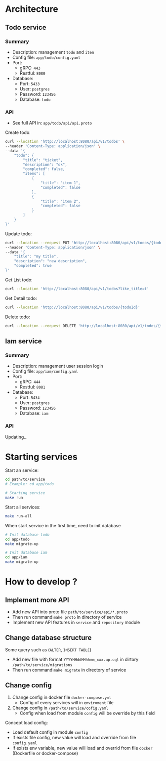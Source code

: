 # Architecture

## Todo service

### Summary
- Description: management `todo` and `item`
- Config file: `app/todo/config.yaml`
- Port:
  - gRPC: `443`
  - Restful: `8080`
- Database:
  - Port: `5433`
  - User: `postgres`
  - Password: `123456`
  - Database: `todo`

### API
- See full API in: `app/todo/api/api.proto`

Create todo:
```bash
curl --location 'http://localhost:8080/api/v1/todos' \
--header 'Content-Type: application/json' \
--data '{
    "todo": {
        "title": "ticket",
        "description": "ok",
        "completed": false,
        "items": [
            {
                "title": "item 1",
                "completed": false
            },
            {
                "title": "item 2",
                "completed": false
            }
        ]
    }
}'
```

Update todo:
```bash
curl --location --request PUT 'http://localhost:8080/api/v1/todos/{todoId}' \
--header 'Content-Type: application/json' \
--data '{
    "title": "my title",
    "description": "new description",
    "completed": true
}'
```

Get List todo:
```bash
curl --location 'http://localhost:8080/api/v1/todos?like_title=t'
```

Get Detail todo:
```bash
curl --location 'http://localhost:8080/api/v1/todos/{todoId}'
```

Delete todo:
```bash
curl --location --request DELETE 'http://localhost:8080/api/v1/todos/{todoId}'
```

## Iam service

### Summary
- Description: management user session login
- Config file: `app/iam/config.yaml`
- Port:
  - gRPC: `444`
  - Restful: `8081`
- Database:
  - Port: `5434`
  - User: `postgres`
  - Password: `123456`
  - Database: `iam`

### API
Updating...


# Starting services

Start an service:
```bash
cd path/to/service
# Example: cd app/todo

# Starting service
make run
```

Start all services:
```bash
make run-all
```

When start service in the first time, need to init database
```bash
# Init database todo
cd app/todo
make migrate-up

# Init database iam
cd app/iam
make migrate-up
```

# How to develop ?

## Implement more API

- Add new API into proto file `path/to/service/api/*.proto`
- Then run command `make proto` in directory of service
- Implement new API features in `service` and `repository` module

## Change database structure
Some query such as (`ALTER`, `INSERT TABLE`)

- Add new file with format `YYYYHHddHHhhmm_xxx.up.sql` in dirtory `/path/to/service/migrations`
- Then run command `make migrate` in directory of service

## Change config

1. Change config in docker file `docker-compose.yml`
   - Config of every services will in `enviroment` file
2. Change config in `/path/to/service/cofig.yaml`
   - Config when load from module `config` will be override by this field

Concept load config:
- Load default config in module `config`
- If exists file config, new value will load and override from file `config.yaml`
- If exists env variable, new value will load and overrid from file `docker` (Dockerfile or docker-compose)